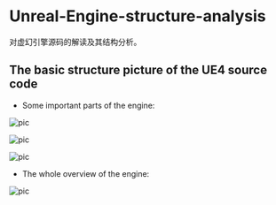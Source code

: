 # Unreal-Engine-structure-analysis
对虚幻引擎源码的解读及其结构分析。

## The basic structure picture of the UE4 source code

 - Some important parts of the engine:

![pic](https://github.com/wendili-cs/Unreal-Engine-structure-analysis/blob/master/AController.jpg?raw=true)

![pic](https://github.com/wendili-cs/Unreal-Engine-structure-analysis/blob/master/APawn.jpg?raw=true)

![pic](https://github.com/wendili-cs/Unreal-Engine-structure-analysis/blob/master/Camera.jpg?raw=true)

- The whole overview of the engine:

![pic](https://github.com/wendili-cs/Unreal-Engine-structure-analysis/blob/master/UE4架构.jpg?raw=true)
